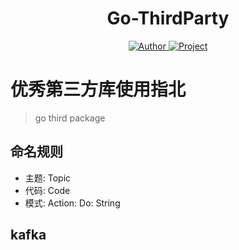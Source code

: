<h1 align="center">Go-ThirdParty</h1>
<p align="center">
    <a href="https://github.com/wuxiaoxiaoshen">
        <img src="https://img.shields.io/badge/Author-wuxiaoxiaoshen-green" alt="Author">
        <img src="https://img.shields.io/badge/Project-GoThirdParty-red" alt="Project">
    </a>
</p>

# 优秀第三方库使用指北

> go third package


## 命名规则

- 主题: Topic
- 代码: Code
- 模式: Action: Do: String

## kafka


